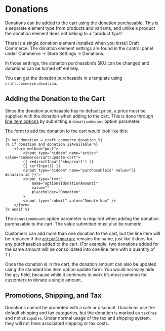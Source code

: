 # Donations

Donations can be added to the cart using the [donation purchasable](commerce3:craft\commerce\elements\Donation). This is a separate element type from products and variants, and unlike a product the donation element does not belong to a “product type”.

There is a single donation element installed when you install Craft Commerce. The donation element settings are found in the control panel under Commerce → Store Settings → Donations.

In those settings, the donation purchasable’s SKU can be changed and donations can be turned off entirely.

You can get the donation purchasable in a template using `craft.commerce.donation`.

## Adding the Donation to the Cart

Since the donation purchasable has no default price, a price must be supplied with the donation when adding to the cart.
This is done through [line item options](adding-to-and-updating-the-cart.md#line-item-options-and-notes) by submitting a `donationAmount` option parameter.

The form to add the donation to the cart would look like this:

```twig
{% set donation = craft.commerce.donation %}
{% if donation and donation.isAvailable %}
    <form method="post">
        <input type="hidden" name="action" value="commerce/cart/update-cart">
        {{ redirectInput('shop/cart') }}
        {{ csrfInput() }}
        <input type="hidden" name="purchasableId" value="{{ donation.id }}">
        <input type="text"
            name="options[donationAmount]"
            value=""
            placeholder="Donation"
        >
        <input type="submit" value="Donate Now" />
    </form>
{% endif %}
```

The `donationAmount` option parameter is required when adding the donation purchasable to the cart. The value submitted must also be numeric.

Customers can add more than one donation to the cart, but the line item will be replaced if the
[`optionSignature`](adding-to-and-updating-the-cart.md#options-uniqueness) remains the same, just like it does for any purchasables added to the cart. (For example, two donations added for the same amount will be consolidated into one line item with a quantity of `2`.)

Once the donation is in the cart, the donation amount can also be updated using the standard line item option update form. You would normally hide the `qty` field, because while it continues to work it’s most common for customers to donate a single amount.

## Promotions, Shipping, and Tax

Donations cannot be promoted with a sale or discount. Donations use the default shipping and tax categories, but the donation is marked as `taxFree` and not `shippable`. Under normal usage of the tax and shipping system, they will not have associated shipping or tax costs.
